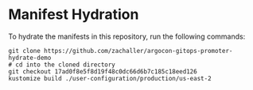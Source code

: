 # Manifest Hydration

To hydrate the manifests in this repository, run the following commands:

```shell
git clone https://github.com/zachaller/argocon-gitops-promoter-hydrate-demo
# cd into the cloned directory
git checkout 17ad0f8e5f8d19f48c0dc66d6b7c185c18eed126
kustomize build ./user-configuration/production/us-east-2
```
